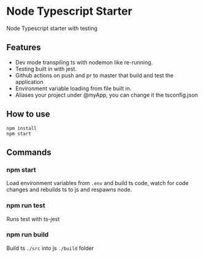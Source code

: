 # Node Typescript Starter

Node Typescript starter with testing

## Features

- Dev mode transpiling ts with nodemon like re-running.
- Testing built in with jest.
- Github actions on push and pr to master that build and test the application
- Environment variable loading from file built in.
- Aliases your project under @myApp, you can change it the tsconfig.json

## How to use

`npm install`  
`npm start`

## Commands

### npm start

Load environment variables from `.env` and build ts code, watch for code changes and rebuilds ts to js and respawns node.

### npm run test

Runs test with ts-jest

### npm run build

Build ts `./src` into js `./build` folder
